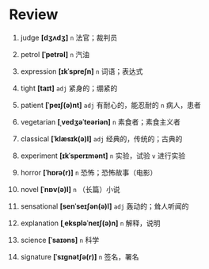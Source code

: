 # Review
1. judge **[dʒʌdʒ]** `n` 法官；裁判员

2. petrol **[ˈpetrəl]** `n` 汽油

3. expression **[ɪkˈspreʃn]** `n` 词语；表达式

4. tight **[taɪt]** `adj` 紧身的；绷紧的

5. patient **[ˈpeɪʃ(ə)nt]** `adj` 有耐心的，能忍耐的 `n` 病人，患者

6. vegetarian **[ˌvedʒəˈteəriən]** `n` 素食者；素食主义者

7. classical **[ˈklæsɪk(ə)l]** `adj` 经典的，传统的；古典的

8. experiment **[ɪkˈsperɪmənt]** `n` 实验，试验 `v` 进行实验

9. horror **[ˈhɒrə(r)]** `n` 恐怖；恐怖故事（电影）

10. novel **[ˈnɒv(ə)l]** `n` （长篇）小说

11. sensational **[senˈseɪʃən(ə)l]** `adj` 轰动的；耸人听闻的

12. explanation **[ˌekspləˈneɪʃ(ə)n]** `n` 解释，说明

13. science **[ˈsaɪəns]** `n` 科学

14. signature **[ˈsɪɡnətʃə(r)]** `n` 签名，署名

